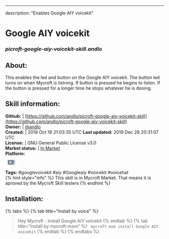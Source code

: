 ---
description: "Enables Google AIY voicekit"

# Google AIY voicekit  
### _picroft-google-aiy-voicekit-skill.andlo_  

## About:  
This enables the led and button on the Google AIY voicekit.
The button led turns on when Mycroft is listning. If button is pressed he begins to listen. If the button is pressed for a longer time he stops whatever he is dooing.

## Skill information:  
**Github:** | [https://github.com/andlo/picroft-google-aiy-voicekit-skill](https://github.com/andlo/picroft-google-aiy-voicekit-skill)  
**Owner:** | [@andlo](https://github.com/andlo)  
**Created:** | 2018 Oct 19 21:03:35 UTC  **Last updated:** 2019 Dec 28 20:31:07 UTC  
**License:** | GNU General Public License v3.0  
**Market status:** | [In Market](https://market.mycroft.ai/skill/picroft-google-aiy-voicekit)  
**Platform:**  
 ![](../.gitbook/assets/picroft-icon.png)   
**Tags:** \#googlevoicekit \#aiy \#Googleaiy \#voicekit \#voicehat   
{% hint style="info" %}
This skill is in Mycroft Market. That means it is aproved by the Mycroft Skill testers
{% endhint %}
    
## Installation:  
{% tabs %}
{% tab title="Install by voice" %}
> Hey Mycroft - install Google AIY voicekit
{% endtab %}
  {% tab title="Install by mycroft-msm" %}
``` mycroft-msm install Google AIY voicekit```
{% endtab %}
  {% endtabs %}
  